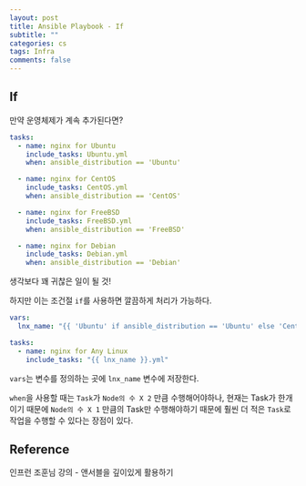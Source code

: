 ```yaml
---
layout: post
title: Ansible Playbook - If
subtitle: ""
categories: cs
tags: Infra
comments: false
---
```


## If

만약 운영체제가 계속 추가된다면?

```yaml
tasks:
  - name: nginx for Ubuntu
    include_tasks: Ubuntu.yml
    when: ansible_distribution == 'Ubuntu'

  - name: nginx for CentOS
    include_tasks: CentOS.yml
    when: ansible_distribution == 'CentOS'

  - name: nginx for FreeBSD
    include_tasks: FreeBSD.yml
    when: ansible_distribution == 'FreeBSD'

  - name: nginx for Debian
    include_tasks: Debian.yml
    when: ansible_distribution == 'Debian'
```

생각보다 꽤 귀찮은 일이 될 것!

하지만 이는 조건절 `if`를 사용하면 깔끔하게 처리가 가능하다.

```yaml
vars:
  lnx_name: "{{ 'Ubuntu' if ansible_distribution == 'Ubuntu' else 'CentOS' if ansible_distribution == 'CentOS' else 'Just Linux'}}"

tasks:
  - name: nginx for Any Linux
    include_tasks: "{{ lnx_name }}.yml"
```

`vars`는 변수를 정의하는 곳에 `lnx_name` 변수에 저장한다.

`when`을 사용할 때는 `Task`가 `Node의 수 X 2` 만큼 수행해어야하나, 현재는 Task가 한개이기 때문에 `Node의 수 X 1` 만큼의 Task만 수행해야하기 때문에 훨씬 더 적은 `Task`로 작업을 수행할 수 있다는 장점이 있다.

## Reference

인프런 조훈님 강의 - 앤서블을 깊이있게 활용하기

